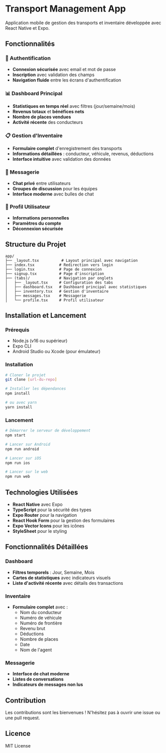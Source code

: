 # Transport Management App

Application mobile de gestion des transports et inventaire développée avec React Native et Expo.

## Fonctionnalités

### 🔐 Authentification
- **Connexion sécurisée** avec email et mot de passe
- **Inscription** avec validation des champs
- **Navigation fluide** entre les écrans d'authentification

### 📊 Dashboard Principal
- **Statistiques en temps réel** avec filtres (jour/semaine/mois)
- **Revenus totaux** et **bénéfices nets**
- **Nombre de places vendues**
- **Activité récente** des conducteurs

### 📋 Gestion d'Inventaire
- **Formulaire complet** d'enregistrement des transports
- **Informations détaillées** : conducteur, véhicule, revenus, déductions
- **Interface intuitive** avec validation des données

### 💬 Messagerie
- **Chat privé** entre utilisateurs
- **Groupes de discussion** pour les équipes
- **Interface moderne** avec bulles de chat

### 👤 Profil Utilisateur
- **Informations personnelles**
- **Paramètres du compte**
- **Déconnexion sécurisée**

## Structure du Projet

```
app/
├── _layout.tsx          # Layout principal avec navigation
├── index.tsx           # Redirection vers login
├── login.tsx           # Page de connexion
├── signup.tsx          # Page d'inscription
├── (tabs)/             # Navigation par onglets
│   ├── _layout.tsx     # Configuration des tabs
│   ├── dashboard.tsx   # Dashboard principal avec statistiques
│   ├── inventory.tsx   # Gestion d'inventaire
│   ├── messages.tsx    # Messagerie
│   └── profile.tsx     # Profil utilisateur
```

## Installation et Lancement

### Prérequis
- Node.js (v16 ou supérieur)
- Expo CLI
- Android Studio ou Xcode (pour émulateur)

### Installation
```bash
# Cloner le projet
git clone [url-du-repo]

# Installer les dépendances
npm install

# ou avec yarn
yarn install
```

### Lancement
```bash
# Démarrer le serveur de développement
npm start

# Lancer sur Android
npm run android

# Lancer sur iOS
npm run ios

# Lancer sur le web
npm run web
```

## Technologies Utilisées

- **React Native** avec Expo
- **TypeScript** pour la sécurité des types
- **Expo Router** pour la navigation
- **React Hook Form** pour la gestion des formulaires
- **Expo Vector Icons** pour les icônes
- **StyleSheet** pour le styling

## Fonctionnalités Détaillées

### Dashboard
- **Filtres temporels** : Jour, Semaine, Mois
- **Cartes de statistiques** avec indicateurs visuels
- **Liste d'activité récente** avec détails des transactions

### Inventaire
- **Formulaire complet** avec :
  - Nom du conducteur
  - Numéro de véhicule
  - Numéro de frontière
  - Revenu brut
  - Déductions
  - Nombre de places
  - Date
  - Nom de l'agent

### Messagerie
- **Interface de chat moderne**
- **Listes de conversations**
- **Indicateurs de messages non lus**

## Contribution

Les contributions sont les bienvenues ! N'hésitez pas à ouvrir une issue ou une pull request.

## Licence

MIT License